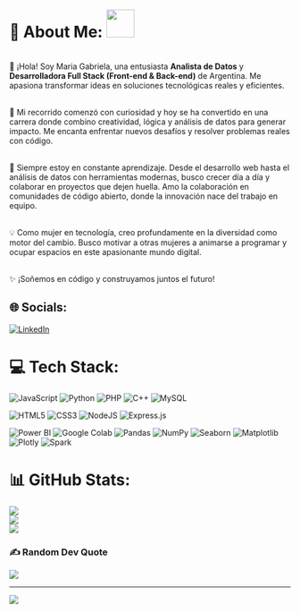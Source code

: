 # 💫 About Me: <img src="https://i.pinimg.com/originals/00/4b/17/004b173f6e3d6843df10114e087f30a8.gif" width="50" height="50" />
<p align="center">

<br>👋 ¡Hola! Soy Maria Gabriela, una entusiasta **Analista de Datos** y **Desarrolladora Full Stack (Front-end & Back-end)** de Argentina. Me apasiona transformar ideas en soluciones tecnológicas reales y eficientes.<br><br>

🚀 Mi recorrido comenzó con curiosidad y hoy se ha convertido en una carrera donde combino creatividad, lógica y análisis de datos para generar impacto. Me encanta enfrentar nuevos desafíos y resolver problemas reales con código.<br><br>

🌱 Siempre estoy en constante aprendizaje. Desde el desarrollo web hasta el análisis de datos con herramientas modernas, busco crecer día a día y colaborar en proyectos que dejen huella. Amo la colaboración en comunidades de código abierto, donde la innovación nace del trabajo en equipo.<br><br>

💡 Como mujer en tecnología, creo profundamente en la diversidad como motor del cambio. Busco motivar a otras mujeres a animarse a programar y ocupar espacios en este apasionante mundo digital.<br><br>

✨ ¡Soñemos en código y construyamos juntos el futuro!

</p>

## 🌐 Socials:
[![LinkedIn](https://img.shields.io/badge/LinkedIn-%230077B5.svg?logo=linkedin&logoColor=white)](https://linkedin.com/in/mahgamahe) 

# 💻 Tech Stack:
![JavaScript](https://img.shields.io/badge/javascript-%23323330.svg?style=for-the-badge&logo=javascript&logoColor=%23F7DF1E) 
![Python](https://img.shields.io/badge/python-3670A0?style=for-the-badge&logo=python&logoColor=ffdd54) 
![PHP](https://img.shields.io/badge/php-%23777BB4.svg?style=for-the-badge&logo=php&logoColor=white) 
![C++](https://img.shields.io/badge/c++-%2300599C.svg?style=for-the-badge&logo=c%2B%2B&logoColor=white) 
![MySQL](https://img.shields.io/badge/mysql-%2300f.svg?style=for-the-badge&logo=mysql&logoColor=white) 

![HTML5](https://img.shields.io/badge/html5-%23E34F26.svg?style=for-the-badge&logo=html5&logoColor=white) 
![CSS3](https://img.shields.io/badge/css3-%231572B6.svg?style=for-the-badge&logo=css3&logoColor=white) 
![NodeJS](https://img.shields.io/badge/node.js-6DA55F?style=for-the-badge&logo=node.js&logoColor=white) 
![Express.js](https://img.shields.io/badge/express.js-%23404d59.svg?style=for-the-badge&logo=express&logoColor=%2361DAFB)

![Power BI](https://img.shields.io/badge/-Power%20BI-F2C811?style=for-the-badge&logo=power-bi&logoColor=black) 
![Google Colab](https://img.shields.io/badge/-Google%20Colab-F9AB00?style=for-the-badge&logo=google-colab&logoColor=white) 
![Pandas](https://img.shields.io/badge/pandas-%23150458.svg?style=for-the-badge&logo=pandas&logoColor=white) 
![NumPy](https://img.shields.io/badge/numpy-%23013243.svg?style=for-the-badge&logo=numpy&logoColor=white) 
![Seaborn](https://img.shields.io/badge/-Seaborn-4F5966?style=for-the-badge&logo=python&logoColor=white) 
![Matplotlib](https://img.shields.io/badge/-Matplotlib-377EF0?style=for-the-badge&logo=python&logoColor=white) 
![Plotly](https://img.shields.io/badge/-Plotly-3F4F75?style=for-the-badge&logo=plotly&logoColor=white) 
![Spark](https://img.shields.io/badge/-Spark-E25A1C?style=for-the-badge&logo=apache-spark&logoColor=white)

# 📊 GitHub Stats:
![](https://github-readme-stats.vercel.app/api?username=magamahae&theme=radical&hide_border=false&include_all_commits=true&count_private=true)<br/>
![](https://github-readme-streak-stats.herokuapp.com/?user=magamahae&theme=radical&hide_border=false)<br/>
![](https://github-readme-stats.vercel.app/api/top-langs/?username=magamahae&theme=radical&hide_border=false&include_all_commits=true&count_private=true&layout=compact)

### ✍️ Random Dev Quote
![](https://quotes-github-readme.vercel.app/api?type=horizontal&theme=radical)

---
[![](https://visitcount.itsvg.in/api?id=magamahae&icon=0&color=0)](https://visitcount.itsvg.in)

<!-- Proudly created with GPRM ( https://gprm.itsvg.in ) -->
